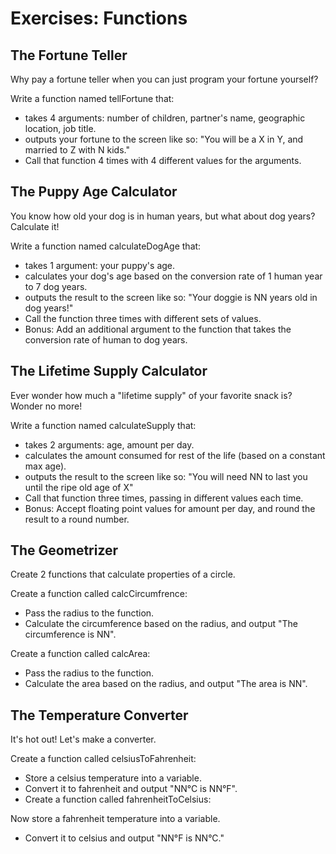 # Exercises: Functions

## The Fortune Teller

Why pay a fortune teller when you can just program your fortune yourself?

Write a function named tellFortune that:
- takes 4 arguments: number of children, partner's name, geographic location, job title.
- outputs your fortune to the screen like so: "You will be a X in Y, and married to Z with N kids."
- Call that function 4 times with 4 different values for the arguments.

## The Puppy Age Calculator

You know how old your dog is in human years, but what about dog years? Calculate it!

Write a function named calculateDogAge that:
- takes 1 argument: your puppy's age.
- calculates your dog's age based on the conversion rate of 1 human year to 7 dog years.
- outputs the result to the screen like so: "Your doggie is NN years old in dog years!"
- Call the function three times with different sets of values.
- Bonus: Add an additional argument to the function that takes the conversion rate of human to dog years.

## The Lifetime Supply Calculator

Ever wonder how much a "lifetime supply" of your favorite snack is? Wonder no more!

Write a function named calculateSupply that:
- takes 2 arguments: age, amount per day.
- calculates the amount consumed for rest of the life (based on a constant max age).
- outputs the result to the screen like so: "You will need NN to last you until the ripe old age of X"
- Call that function three times, passing in different values each time.
- Bonus: Accept floating point values for amount per day, and round the result to a round number.

## The Geometrizer

Create 2 functions that calculate properties of a circle.

Create a function called calcCircumfrence:

- Pass the radius to the function.
- Calculate the circumference based on the radius, and output "The circumference is NN".

Create a function called calcArea:

- Pass the radius to the function.
- Calculate the area based on the radius, and output "The area is NN".

## The Temperature Converter

It's hot out! Let's make a converter.

Create a function called celsiusToFahrenheit:
- Store a celsius temperature into a variable.
- Convert it to fahrenheit and output "NN°C is NN°F".
- Create a function called fahrenheitToCelsius:

Now store a fahrenheit temperature into a variable.
- Convert it to celsius and output "NN°F is NN°C."
